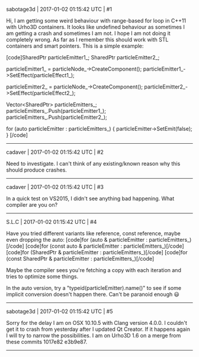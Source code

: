 sabotage3d | 2017-01-02 01:15:42 UTC | #1

Hi,
I am getting some weird behaviour with range-based for loop in C++11 with Urho3D containers. It looks like undefined behaviour as sometimes I am getting a crash and sometimes I am not. I hope I am not doing it completely wrong. As far as I remember this should work with STL containers and smart pointers. 
This is a simple example:

[code]SharedPtr<ParticleEmitter> particleEmitter1_;
SharedPtr<ParticleEmitter> particleEmitter2_;

particleEmitter1_ = particleNode_->CreateComponent<ParticleEmitter>();
particleEmitter1_->SetEffect(particleEffect1_);

particleEmitter2_ = particleNode_->CreateComponent<ParticleEmitter>();
particleEmitter2_->SetEffect(particleEffect2_);

Vector<SharedPtr<ParticleEmitter>> particleEmitters_;
particleEmitters_.Push(particleEmitter1_);
particleEmitters_.Push(particleEmitter2_);

for (auto particleEmitter : particleEmitters_)
{
	particleEmitter->SetEmit(false);
}
[/code]

-------------------------

cadaver | 2017-01-02 01:15:42 UTC | #2

Need to investigate. I can't think of any existing/known reason why this should produce crashes.

-------------------------

cadaver | 2017-01-02 01:15:42 UTC | #3

In a quick test on VS2015, I didn't see anything bad happening. What compiler are you on?

-------------------------

S.L.C | 2017-01-02 01:15:42 UTC | #4

Have you tried different variants like reference, const reference, maybe even dropping the auto:
[code]for (auto & particleEmitter : particleEmitters_)[/code]
[code]for (const auto & particleEmitter : particleEmitters_)[/code]
[code]for (SharedPtr<ParticleEmitter> & particleEmitter : particleEmitters_)[/code]
[code]for (const SharedPtr<ParticleEmitter> & particleEmitter : particleEmitters_)[/code]

Maybe the compiler sees you're fetching a copy with each iteration and tries to optimize some things.

In the auto version, try a "typeid(particleEmitter).name()" to see if some implicit conversion doesn't happen there. Can't be paranoid enough :smiley:

-------------------------

sabotage3d | 2017-01-02 01:15:42 UTC | #5

Sorry for the delay I am on OSX 10.10.5 with Clang version 4.0.0. I couldn't get it to crash from yesterday after I updated Qt Creator. If it happens again I will try to narrow the possibilities. I am on Urho3D 1.6 on a merge from these commits 1017e82 e3b9e87.

-------------------------

